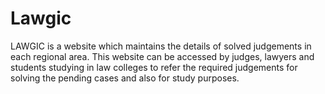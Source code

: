 # Lawgic
LAWGIC is a website which maintains the details of solved judgements in each regional area. This website can be accessed by judges, lawyers and students studying in law colleges to refer the required judgements for solving the pending cases and also for study purposes. 

